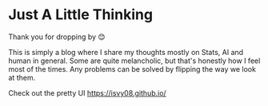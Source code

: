 # Just A Little Thinking
Thank you for dropping by 😊

This is simply a blog where I share my thoughts mostly on Stats, AI and human in general. Some are quite melancholic, but that's honestly how I feel most of the times. Any problems can be solved by flipping the way we look at them.

Check out the pretty UI 
https://isvy08.github.io/
